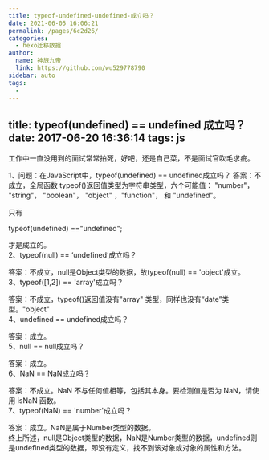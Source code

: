 ```yaml
---
title: typeof-undefined-undefined-成立吗？
date: 2021-06-05 16:06:21
permalink: /pages/6c2d26/
categories: 
  - hexo迁移数据
author: 
  name: 神族九帝
  link: https://github.com/wu529778790
sidebar: auto
tags: 
  - 
---
```

title: typeof(undefined) == undefined 成立吗？
date: 2017-06-20 16:36:14
tags: js
---

工作中一直没用到的面试常常拍死，好吧，还是自己菜，不是面试官吹毛求疵。

<!--more-->

1、问题：在JavaScript中，typeof(undefined) == undefined成立吗？
答案：不成立，全局函数 typeof()返回值类型为字符串类型，六个可能值： "number"， "string"， "boolean"， "object" ，"function"， 和 "undefined"。

只有

typeof(undefined) =="undefined";

才是成立的。  
2、typeof(null) == ‘undefined’成立吗？

答案：不成立，null是Object类型的数据，故typeof(null) == 'object'成立。  
3、typeof([1,2]) == 'array'成立吗？

答案：不成立，typeof()返回值没有"array" 类型，同样也没有“date”类型。"object"  
4、undefined == undefined成立吗？

答案：成立。  
5、null == null成立吗？

答案：成立。  
6、NaN == NaN成立吗？

答案：不成立。NaN 不与任何值相等，包括其本身。要检测值是否为 NaN，请使用 isNaN 函数。  
7、typeof(NaN) == 'number'成立吗？

答案：成立。NaN是属于Number类型的数据。  
终上所述，null是Object类型的数据，NaN是Number类型的数据，undefined则是undefined类型的数据，即没有定义，找不到该对象或对象的属性和方法。  
